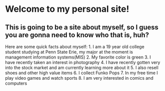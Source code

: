 # Welcome to my personal site!
   ## This is going to be a site about myself, so I guess you are gonna need to know who that is, huh?
   Here are some quick facts about myself:
      1.    I am a 19 year old college student studying at Penn State Erie, my major at the moment is management information systems(MIS)
      2.  My favorite color is green
      3. I have recently taken an interest in photography
      4. I have recently gotten very into the stock market and am currently learning more about it
      5. I also resell shoes and other high value items
      6. I collect Funko Pops
      7. In my free time I play video games and watch sports
      8. I am very interested in comics and computers
   

